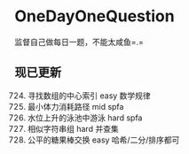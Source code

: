 # OneDayOneQuestion
监督自己做每日一题，不能太咸鱼=.=  
## 现已更新
724. 寻找数组的中心索引 easy 数学规律  
1631. 最小体力消耗路径 mid spfa  
778. 水位上升的泳池中游泳 hard spfa  
839. 相似字符串组 hard 并查集  
888. 公平的糖果棒交换 easy 哈希/二分/排序都可  
